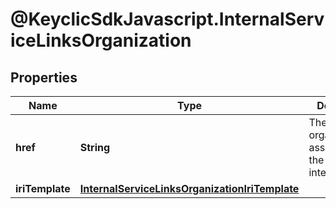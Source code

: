 # @KeyclicSdkJavascript.InternalServiceLinksOrganization

## Properties
Name | Type | Description | Notes
------------ | ------------- | ------------- | -------------
**href** | **String** | The URI of the organization associated to the given internalservice. | [optional] 
**iriTemplate** | [**InternalServiceLinksOrganizationIriTemplate**](InternalServiceLinksOrganizationIriTemplate.md) |  | [optional] 


